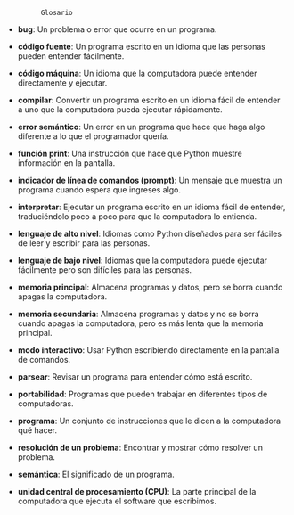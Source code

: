 

             Glosario

- **bug**: Un problema o error que ocurre en un programa.

- **código fuente**: Un programa escrito en un idioma que las personas pueden entender fácilmente.

- **código máquina**: Un idioma que la computadora puede entender directamente y ejecutar.

- **compilar**: Convertir un programa escrito en un idioma fácil de entender a uno que la computadora pueda ejecutar rápidamente.

- **error semántico**: Un error en un programa que hace que haga algo diferente a lo que el programador quería.

- **función print**: Una instrucción que hace que Python muestre información en la pantalla.

- **indicador de línea de comandos (prompt)**: Un mensaje que muestra un programa cuando espera que ingreses algo.

- **interpretar**: Ejecutar un programa escrito en un idioma fácil de entender, traduciéndolo poco a poco para que la computadora lo entienda.

- **lenguaje de alto nivel**: Idiomas como Python diseñados para ser fáciles de leer y escribir para las personas.

- **lenguaje de bajo nivel**: Idiomas que la computadora puede ejecutar fácilmente pero son difíciles para las personas.

- **memoria principal**: Almacena programas y datos, pero se borra cuando apagas la computadora.

- **memoria secundaria**: Almacena programas y datos y no se borra cuando apagas la computadora, pero es más lenta que la memoria principal.

- **modo interactivo**: Usar Python escribiendo directamente en la pantalla de comandos.

- **parsear**: Revisar un programa para entender cómo está escrito.

- **portabilidad**: Programas que pueden trabajar en diferentes tipos de computadoras.

- **programa**: Un conjunto de instrucciones que le dicen a la computadora qué hacer.

- **resolución de un problema**: Encontrar y mostrar cómo resolver un problema.

- **semántica**: El significado de un programa.

- **unidad central de procesamiento (CPU)**: La parte principal de la computadora que ejecuta el software que escribimos.
